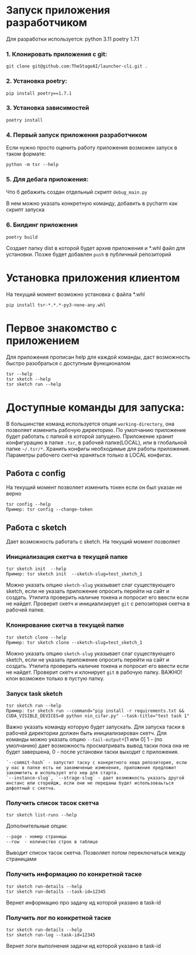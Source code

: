 # Запуск приложения разработчиком

Для разработки используется:
    python 3.11 
    poetry 1.7.1
### 1. Клонировать приложения с git:

    git clone git@github.com:TheStageAI/launcher-cli.git .

### 2. Установка poetry:
    
    pip install poetry==1.7.1

### 3. Установка зависимостей
    poetry install 

### 4. Первый запуск приложения разработчиком

Если нужно просто оценить работу приложения возможен запуск в таком формате:

    python -m tsr --help 
    
### 5. Для дебага приложения: 

Что б дебажить создан отдельный скрипт `debug_main.py`

В нем можно указать конкретную команду, добавить в pycharm как скрипт запуска 


### 6. Билдинг приложения

    poetry build

Создает папку dist в которой будет архив приложения и *.whl файл для установки.
Позже будет добавлен `push` в публичный репозиторий


# Установка приложения клиентом 
На текущий момент возможно установка с файла *.whl
    
    pip install tsr-*.*.*-py3-none-any.whl

# Первое знакомство с приложением 
Для приложения прописан help для каждой команды, даст возможность быстро разобраться с доступным функционалом

    tsr --help
    tsr sketch --help
    tsr sketch run --help

# Доступные команды для запуска:

В большинстве команд используется опция `working-directory`, она позволяет изменить рабочую директорию.
По умолчанию приложение будет работать с папкой в которой запущено.
Приложение хранит конфигурацию в папке `.tsr`, в рабочей папке(LOCAL), или в глобальной папке `~/.tsr/*`.
Хранить конфигы необходимые для работы приложения. Параметры рабочего скетча храняться только в LOCAL конфигах.  
    
## Работа c config
На текущий момент позволяет изменить токен если он был указан не верно 

    tsr config --help
    Пример: tsr config --change-token

## Работа с sketch
Дает возможность работать с sketch. На текущий момент позволяет 

### Инициализация скетча в текущей папке 
    
    tsr sketch init  --help
    Пример: tsr sketch init  --sketch-slug=test_sketch_1

Можно указать опцию `sketch-slug` указывает слаг существующего sketch, если не указать приложение опросить перейти на сайт и создать.
Утилита проверить наличие токена и попросит его ввести если не найдет. Проверит скетч и инициализирует `git` с репозитория скетча в рабочей папке.

### Клонирование скетча в текущей папке 
    
    tsr sketch clone --help
    Пример: tsr sketch clone --sketch-slug=test_sketch_1

Можно указать опцию `sketch-slug` указывает слаг существующего sketch, если не указать приложение опросить перейти на сайт и создать.
Утилита проверить наличие токена и попросит его ввести если не найдет. Проверит скетч и клонирует `git` в рабочую папку.
ВАЖНО! клон возможен только в пустую папку.

### Запуск task sketch 
    
    tsr sketch run --help
    Пример: tsr sketch run --command="pip install -r requirements.txt && CUDA_VISIBLE_DEVICES=0 python nin_cifar.py" --task-title="test task 1"

Важно указать команду которую будет запускать. Для запуска таски в рабочей директории должен быть инициализирован скетч.
Для команды можно указать опцию `--tail-output`=[1 или 0] 1 - (по умолчанию) дает возможность просматривать вывод таски пока она не будет завершена, 
0 - после установки таски выходит с приложения. 
    
    `--commit-hash` - запустит таску с конкретного хеша репозитория, если у нас в папке есть не закомиченые изменения, приложения предложит закомитить и использует его хеш для старта.
    `--instance-slug`, `--strage-slug` - дает возможность указать другой инстанс или сторейдж, если они не переданы будет использоваьться дефолтный с скетча.

### Получить список тасок скетча
    
    tsr sketch list-runs --help

Дополнительные опции:
    
    --page - номер страницы
    --row  - количество строк в таблице

Выводит список тасок скетча. Позволяет потом переключаться между страницами

### Получить информацию по конкретной таске
    
    tsr sketch run-details --help
    tsr sketch run-details --task-id=12345

Вернет информацию про задачу ид которой указано в task-id


### Получить лог по конкретной таске
    
    tsr sketch run-details --help
    tsr sketch run-log --task-id=12345

Вернет логи выполнения задачи ид которой указано в task-id
